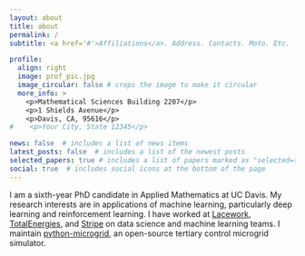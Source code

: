 ```yaml
---
layout: about
title: about
permalink: /
subtitle: <a href='#'>Affiliations</a>. Address. Contacts. Moto. Etc.

profile:
  align: right
  image: prof_pic.jpg
  image_circular: false # crops the image to make it circular
  more_info: >
    <p>Mathematical Sciences Building 2207</p>
    <p>1 Shields Avenue</p>
    <p>Davis, CA, 95616</p>
#    <p>Your City, State 12345</p>

news: false  # includes a list of news items
latest_posts: false  # includes a list of the newest posts
selected_papers: true # includes a list of papers marked as "selected={true}"
social: true  # includes social icons at the bottom of the page
---
```


I am a sixth-year PhD candidate in Applied Mathematics at UC Davis. My research interests are in applications of
machine learning, particularly deep learning and reinforcement learning. I have worked at 
[Lacework](https://www.lacework.com/), [TotalEnergies](https://totalenergies.com/), and [Stripe](https://stripe.com)
on data science and machine learning teams. I maintain [python-microgrid](https://github.com/ahalev/python-microgrid),
an open-source tertiary control microgrid simulator.
